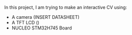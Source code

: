 In this project, I am trying to make an interactive CV using:
 - A camera (INSERT DATASHEET)
 - A TFT LCD ()
 - NUCLEO STM32H745 Board
